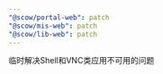 ```yaml
---
"@scow/portal-web": patch
"@scow/mis-web": patch
"@scow/lib-web": patch
---
```


临时解决Shell和VNC类应用不可用的问题
